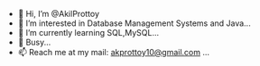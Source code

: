 - 👋 Hi, I’m @AkilProttoy
- 👀 I’m interested in Database Management Systems and Java...
- 🌱 I’m currently learning SQL,MySQL...
- 💞️ Busy...
- 📫 Reach me at my mail: akprottoy10@gmail.com ...

<!---
AkilProttoy/AkilProttoy is a ✨ special ✨ repository because its `README.md` (this file) appears on your GitHub profile.
You can click the Preview link to take a look at your changes.
--->
